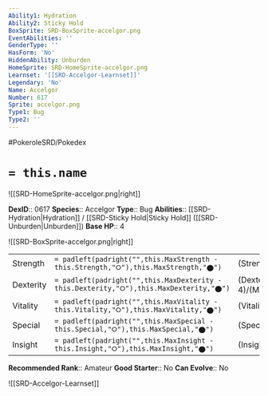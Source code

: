 ```yaml
---
Ability1: Hydration
Ability2: Sticky Hold
BoxSprite: SRD-BoxSprite-accelgor.png
EventAbilities: ''
GenderType: ''
HasForm: 'No'
HiddenAbility: Unburden
HomeSprite: SRD-HomeSprite-accelgor.png
Learnset: '[[SRD-Accelgor-Learnset]]'
Legendary: 'No'
Name: Accelgor
Number: 617
Sprite: accelgor.png
Type1: Bug
Type2: ''
---
```


#PokeroleSRD/Pokedex

# `= this.name`

![[SRD-HomeSprite-accelgor.png|right]]

**DexID**:: 0617
**Species**:: Accelgor
**Type**:: Bug
**Abilities**:: [[SRD-Hydration|Hydration]] / [[SRD-Sticky Hold|Sticky Hold]] ([[SRD-Unburden|Unburden]])
**Base HP**:: 4

![[SRD-BoxSprite-accelgor.png|right]]

|           |                                                                                        |                                          |
| --------- | -------------------------------------------------------------------------------------- | ---------------------------------------- |
| Strength  | `= padleft(padright("",this.MaxStrength - this.Strength,"⭘"),this.MaxStrength,"⬤")`    | (Strength::2)/(MaxStrength::5)   |
| Dexterity | `= padleft(padright("",this.MaxDexterity - this.Dexterity,"⭘"),this.MaxDexterity,"⬤")` | (Dexterity:: 4)/(MaxDexterity::8) |
| Vitality  | `= padleft(padright("",this.MaxVitality - this.Vitality,"⭘"),this.MaxVitality,"⬤")`    | (Vitality::1)/(MaxVitality::3)   |
| Special   | `= padleft(padright("",this.MaxSpecial - this.Special,"⭘"),this.MaxSpecial,"⬤")`       | (Special::3)/(MaxSpecial::6)     |
| Insight   | `= padleft(padright("",this.MaxInsight - this.Insight,"⭘"),this.MaxInsight,"⬤")`       | (Insight::2)/(MaxInsight::4)     |

**Recommended Rank**:: Amateur
**Good Starter**:: No
**Can Evolve**:: No

![[SRD-Accelgor-Learnset]]
